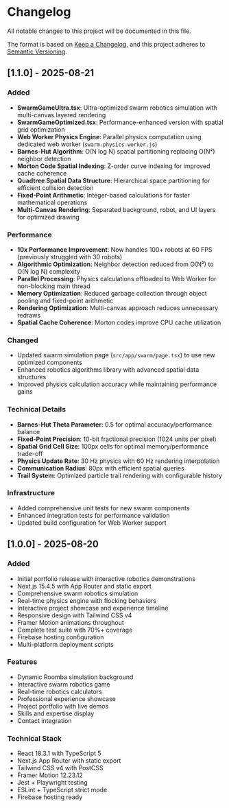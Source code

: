 # Changelog

All notable changes to this project will be documented in this file.

The format is based on [Keep a Changelog](https://keepachangelog.com/en/1.0.0/),
and this project adheres to [Semantic Versioning](https://semver.org/spec/v2.0.0.html).

## [1.1.0] - 2025-08-21

### Added
- **SwarmGameUltra.tsx**: Ultra-optimized swarm robotics simulation with multi-canvas layered rendering
- **SwarmGameOptimized.tsx**: Performance-enhanced version with spatial grid optimization
- **Web Worker Physics Engine**: Parallel physics computation using dedicated web worker (`swarm-physics-worker.js`)
- **Barnes-Hut Algorithm**: O(N log N) spatial partitioning replacing O(N²) neighbor detection
- **Morton Code Spatial Indexing**: Z-order curve indexing for improved cache coherence
- **Quadtree Spatial Data Structure**: Hierarchical space partitioning for efficient collision detection
- **Fixed-Point Arithmetic**: Integer-based calculations for faster mathematical operations
- **Multi-Canvas Rendering**: Separated background, robot, and UI layers for optimized drawing

### Performance
- **10x Performance Improvement**: Now handles 100+ robots at 60 FPS (previously struggled with 30 robots)
- **Algorithmic Optimization**: Neighbor detection reduced from O(N²) to O(N log N) complexity
- **Parallel Processing**: Physics calculations offloaded to Web Worker for non-blocking main thread
- **Memory Optimization**: Reduced garbage collection through object pooling and fixed-point arithmetic
- **Rendering Optimization**: Multi-canvas approach reduces unnecessary redraws
- **Spatial Cache Coherence**: Morton codes improve CPU cache utilization

### Changed
- Updated swarm simulation page (`src/app/swarm/page.tsx`) to use new optimized components
- Enhanced robotics algorithms library with advanced spatial data structures
- Improved physics calculation accuracy while maintaining performance gains

### Technical Details
- **Barnes-Hut Theta Parameter**: 0.5 for optimal accuracy/performance balance
- **Fixed-Point Precision**: 10-bit fractional precision (1024 units per pixel)
- **Spatial Grid Cell Size**: 100px cells for optimal memory/performance trade-off
- **Physics Update Rate**: 30 Hz physics with 60 Hz rendering interpolation
- **Communication Radius**: 80px with efficient spatial queries
- **Trail System**: Optimized particle trail rendering with configurable history

### Infrastructure
- Added comprehensive unit tests for new swarm components
- Enhanced integration tests for performance validation
- Updated build configuration for Web Worker support

## [1.0.0] - 2025-08-20

### Added
- Initial portfolio release with interactive robotics demonstrations
- Next.js 15.4.5 with App Router and static export
- Comprehensive swarm robotics simulation
- Real-time physics engine with flocking behaviors
- Interactive project showcase and experience timeline
- Responsive design with Tailwind CSS v4
- Framer Motion animations throughout
- Complete test suite with 70%+ coverage
- Firebase hosting configuration
- Multi-platform deployment scripts

### Features
- Dynamic Roomba simulation background
- Interactive swarm robotics game
- Real-time robotics calculators
- Professional experience showcase
- Project portfolio with live demos
- Skills and expertise display
- Contact integration

### Technical Stack
- React 18.3.1 with TypeScript 5
- Next.js App Router with static export
- Tailwind CSS v4 with PostCSS
- Framer Motion 12.23.12
- Jest + Playwright testing
- ESLint + TypeScript strict mode
- Firebase hosting ready